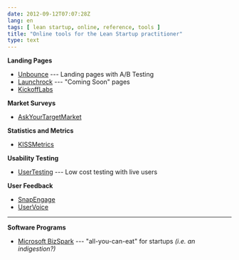 ```yaml
---
date: 2012-09-12T07:07:28Z
lang: en
tags: [ lean startup, online, reference, tools ]
title: "Online tools for the Lean Startup practitioner"
type: text
---
```


**Landing Pages**

-   [Unbounce](http://unbounce.com) --- Landing pages with A/B Testing
-   [Launchrock](http://launchrock.com) --- "Coming Soon" pages
-   [KickoffLabs](http://kickofflabs.com)

**Market Surveys**

-   [AskYourTargetMarket](http://aytm.com)

**Statistics and Metrics**

-   [KISSMetrics](http://kissmetrics.com)

**Usability Testing**

-   [UserTesting](http://usertesting.com) --- Low cost testing with live
    users

**User Feedback**

-   [SnapEngage](http://snapengage.com)
-   [UserVoice](http://uservoice.com)

------------------------------------------------------------------------

**Software Programs**

-   [Microsoft BizSpark](http://www.microsoft.com/bizspark/) ---
    "all-you-can-eat" for startups *(i.e. an indigestion?)*


